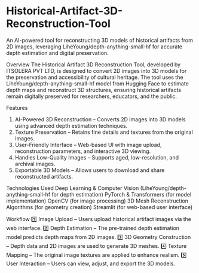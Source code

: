 # Historical-Artifact-3D-Reconstruction-Tool
An AI-powered tool for reconstructing 3D models of historical artifacts from 2D images, leveraging LiheYoung/depth-anything-small-hf for accurate depth estimation and digital preservation.


Overview
The Historical Artifact 3D Reconstruction Tool, developed by ITSOLERA PVT LTD, is designed to convert 2D images into 3D models for the preservation and accessibility of cultural heritage. The tool uses the LiheYoung/depth-anything-small-hf model from Hugging Face to estimate depth maps and reconstruct 3D structures, ensuring historical artifacts remain digitally preserved for researchers, educators, and the public.

Features
  1. AI-Powered 3D Reconstruction – Converts 2D images into 3D models using advanced depth estimation techniques.
  2. Texture Preservation – Retains fine details and textures from the original images.
  3. User-Friendly Interface – Web-based UI with image upload, reconstruction parameters, and interactive 3D viewing.
  4. Handles Low-Quality Images – Supports aged, low-resolution, and archival images.
  5. Exportable 3D Models – Allows users to download and share reconstructed artifacts.

Technologies Used
  Deep Learning & Computer Vision (LiheYoung/depth-anything-small-hf for depth estimation)
  PyTorch & Transformers (for model implementation)
  OpenCV (for image processing)
  3D Mesh Reconstruction Algorithms (for geometry creation)
  Streamlit (for web-based user interface)
  
Workflow
  1️⃣ Image Upload – Users upload historical artifact images via the web interface.
  2️⃣ Depth Estimation – The pre-trained depth estimation model predicts depth maps from 2D images.
  3️⃣ 3D Geometry Construction – Depth data and 2D images are used to generate 3D meshes.
  4️⃣ Texture Mapping – The original image textures are applied to enhance realism.
  5️⃣ User Interaction – Users can view, adjust, and export the 3D models.
